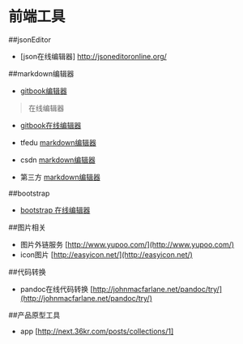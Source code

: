 # 前端工具

##jsonEditor

- [json在线编辑器] http://jsoneditoronline.org/

##markdown编辑器
- [gitbook编辑器](https://github.com/GitbookIO/editor/releases)

>在线编辑器

- [gitbook在线编辑器](https://www.gitbook.com/)

- tfedu [markdown编辑器](http://m.tfedu.net:5001/editor)

- csdn [markdown编辑器](http://write.blog.csdn.net/mdeditor)

- 第三方 [markdown编辑器](https://www.zybuluo.com/mdeditor)

##bootstrap
- [bootstrap 在线编辑器](http://www.layoutit.com/)

##图片相关
- 图片外链服务 [http://www.yupoo.com/](http://www.yupoo.com/)
- icon图片 [http://easyicon.net/](http://easyicon.net/)

##代码转换

- pandoc在线代码转换 [http://johnmacfarlane.net/pandoc/try/](http://johnmacfarlane.net/pandoc/try/)

##产品原型工具
- app [http://next.36kr.com/posts/collections/1]